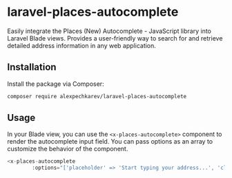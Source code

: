 # laravel-places-autocomplete

Easily integrate the Places (New) Autocomplete - JavaScript library into Laravel Blade views. Provides a user-friendly way to search for and retrieve detailed address information in any web application.

## Installation
Install the package via Composer:

```bash
composer require alexpechkarev/laravel-places-autocomplete
```

## Usage
In your Blade view, you can use the `<x-places-autocomplete>` component to render the autocomplete input field. You can pass options as an array to customize the behavior of the component.
```php
<x-places-autocomplete
        :options="['placeholder' => 'Start typing your address...', 'clear_input' => false, 'debounce' => 100]"  />
        
```
